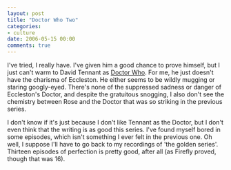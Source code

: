 ```yaml
---
layout: post
title: "Doctor Who Two"
categories:
- culture
date: 2006-05-15 00:00
comments: true
---
```


<p>I've tried, I really have. I've given him a good chance to prove himself, but I just can't warm to David Tennant as <a href="http://www.bbc.co.uk/doctorwho/">Doctor Who</a>. For me, he just doesn't have the charisma of Eccleston. He either seems to be wildly mugging or staring googly-eyed. There's none of the suppressed sadness or danger of Eccleston's Doctor, and despite the gratuitous snogging, I also don't see the chemistry between Rose and the Doctor that was so striking in the previous series.</p>

<p>I don't know if it's just because I don't like Tennant as the Doctor, but I don't even think that the writing is as good this series. I've found myself bored in some episodes, which isn't something I ever felt in the previous one. Oh well, I suppose I'll have to go back to my recordings of 'the golden series'. Thirteen episodes of perfection is pretty good, after all (as Firefly proved, though that was 16).</p>




